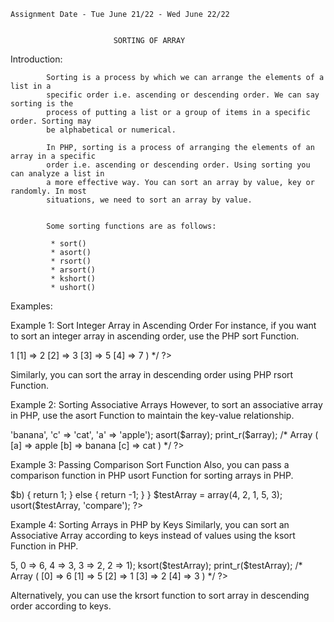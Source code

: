     Assignment Date - Tue June 21/22 - Wed June 22/22

                   
                           SORTING OF ARRAY

Introduction:

            Sorting is a process by which we can arrange the elements of a list in a 
            specific order i.e. ascending or descending order. We can say sorting is the
            process of putting a list or a group of items in a specific order. Sorting may 
            be alphabetical or numerical.

            In PHP, sorting is a process of arranging the elements of an array in a specific
            order i.e. ascending or descending order. Using sorting you can analyze a list in
            a more effective way. You can sort an array by value, key or randomly. In most
            situations, we need to sort an array by value.


            Some sorting functions are as follows:

             * sort()
             * asort()
             * rsort()
             * arsort()
             * kshort()
             * ushort()


Examples:


Example 1: Sort Integer Array in Ascending Order
For instance, if you want to sort an integer array in ascending order, use the PHP sort Function.

<?php
  $array = array(5, 1, 2, 7, 3);
  sort($array);
  print_r($array);
  /*
  Array
  (
      [0] => 1
      [1] => 2
      [2] => 3
      [3] => 5
      [4] => 7
  )
  */
?>
Similarly, you can sort the array in descending order using PHP rsort Function.

Example 2: Sorting Associative Arrays
However, to sort an associative array in PHP, use the asort Function to maintain the key-value relationship.

<?php
  $array = array('b' => 'banana', 'c' => 'cat', 'a' => 'apple');
  asort($array);
  print_r($array);
  /*
  Array
  (
      [a] => apple
      [b] => banana
      [c] => cat
  )
  */
?>
Example 3: Passing Comparison Sort Function
Also, you can pass a comparison function in PHP usort Function for sorting arrays in PHP.

<?php
  function compare($a, $b) {
    if ($a == $b) {
      return 0;
    } else if ($a > $b) {
      return 1;
    } else {
      return -1;
    }
  }
  $testArray = array(4, 2, 1, 5, 3);
  usort($testArray, 'compare');
?>
Example 4: Sorting Arrays in PHP by Keys
Similarly, you can sort an Associative Array according to keys instead of values using the ksort Function in PHP.

<?php
  $testArray = array(1 => 5, 0 => 6, 4 => 3, 3 => 2, 2 => 1);
  ksort($testArray);
  print_r($testArray);
  /*
  Array
  (
      [0] => 6
      [1] => 5
      [2] => 1
      [3] => 2
      [4] => 3
  )
  */
?>
Alternatively, you can use the krsort function to sort array in descending order according to keys.


        